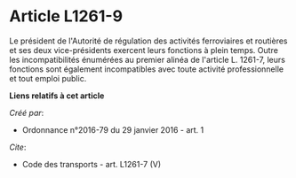 # Article L1261-9

Le président de l'Autorité de régulation des activités ferroviaires et routières et ses deux vice-présidents exercent leurs
fonctions à plein temps. Outre les incompatibilités énumérées au premier alinéa de l'article L. 1261-7, leurs fonctions sont
également incompatibles avec toute activité professionnelle et tout emploi public.

**Liens relatifs à cet article**

_Créé par_:

  - Ordonnance n°2016-79 du 29 janvier 2016 - art. 1

_Cite_:

  - Code des transports - art. L1261-7 (V)

